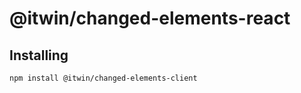 # @itwin/changed-elements-react

## Installing

```shell
npm install @itwin/changed-elements-client
```
